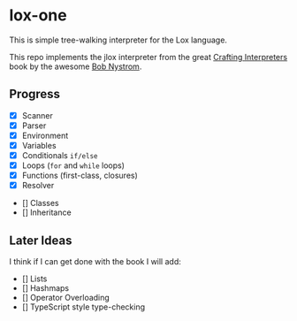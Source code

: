 # lox-one

This is simple tree-walking interpreter for the Lox language.

This repo implements the jlox interpreter from the great [Crafting Interpreters](http://craftinginterpreters.com/) book by the awesome [Bob Nystrom](https://github.com/munificent).

## Progress

- [x] Scanner
- [x] Parser
- [x] Environment
- [x] Variables
- [x] Conditionals `if/else`
- [x] Loops (`for` and `while` loops)
- [x] Functions (first-class, closures)
- [x] Resolver
- [] Classes
- [] Inheritance

## Later Ideas

I think if I can get done with the book I will add:

- [] Lists
- [] Hashmaps
- [] Operator Overloading
- [] TypeScript style type-checking
